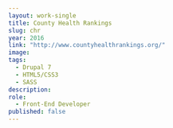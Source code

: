 ```yaml
---
layout: work-single
title: County Health Rankings
slug: chr
year: 2016
link: "http://www.countyhealthrankings.org/"
image:
tags:
  - Drupal 7
  - HTML5/CSS3
  - SASS  
description:
role:  
  - Front-End Developer
published: false
---
```

